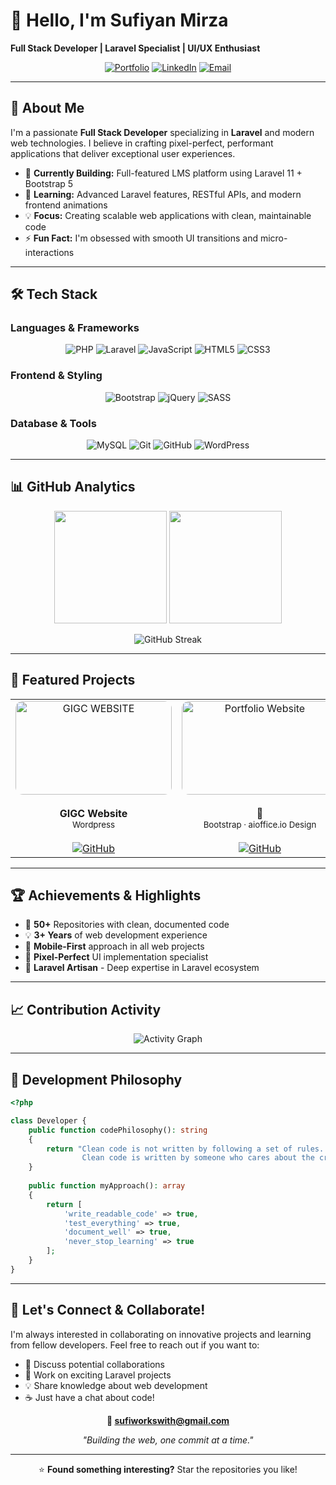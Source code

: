 # 👋 Hello, I'm Sufiyan Mirza

**Full Stack Developer | Laravel Specialist | UI/UX Enthusiast**

<div align="center">
  
[![Portfolio](https://img.shields.io/badge/Portfolio-FF5722?style=for-the-badge&logo=todoist&logoColor=white)](https://sufi-7571.github.io/MY-Portfolio/)
[![LinkedIn](https://img.shields.io/badge/LinkedIn-0077B5?style=for-the-badge&logo=linkedin&logoColor=white)](https://www.linkedin.com/in/sufiyan-mirza-0b83a1358/)
[![Email](https://img.shields.io/badge/Email-D14836?style=for-the-badge&logo=gmail&logoColor=white)](mailto:sufiworkswith@gmail.com)

</div>

---

## 🚀 About Me

I'm a passionate **Full Stack Developer** specializing in **Laravel** and modern web technologies. I believe in crafting pixel-perfect, performant applications that deliver exceptional user experiences.

- 🔭 **Currently Building:** Full-featured LMS platform using Laravel 11 + Bootstrap 5
- 🌱 **Learning:** Advanced Laravel features, RESTful APIs, and modern frontend animations
- 💡 **Focus:** Creating scalable web applications with clean, maintainable code
- ⚡ **Fun Fact:** I'm obsessed with smooth UI transitions and micro-interactions

---

## 🛠️ Tech Stack

### **Languages & Frameworks**
<div align="center">

![PHP](https://img.shields.io/badge/PHP-777BB4?style=for-the-badge&logo=php&logoColor=white)
![Laravel](https://img.shields.io/badge/Laravel-FF2D20?style=for-the-badge&logo=laravel&logoColor=white)
![JavaScript](https://img.shields.io/badge/JavaScript-F7DF1E?style=for-the-badge&logo=javascript&logoColor=black)
![HTML5](https://img.shields.io/badge/HTML5-E34F26?style=for-the-badge&logo=html5&logoColor=white)
![CSS3](https://img.shields.io/badge/CSS3-1572B6?style=for-the-badge&logo=css3&logoColor=white)

</div>

### **Frontend & Styling**
<div align="center">

![Bootstrap](https://img.shields.io/badge/Bootstrap-563D7C?style=for-the-badge&logo=bootstrap&logoColor=white)
![jQuery](https://img.shields.io/badge/jQuery-0769AD?style=for-the-badge&logo=jquery&logoColor=white)
![SASS](https://img.shields.io/badge/Sass-CC6699?style=for-the-badge&logo=sass&logoColor=white)

</div>

### **Database & Tools**
<div align="center">

![MySQL](https://img.shields.io/badge/MySQL-005C84?style=for-the-badge&logo=mysql&logoColor=white)
![Git](https://img.shields.io/badge/Git-F05032?style=for-the-badge&logo=git&logoColor=white)
![GitHub](https://img.shields.io/badge/GitHub-100000?style=for-the-badge&logo=github&logoColor=white)
![WordPress](https://img.shields.io/badge/WordPress-21759B?style=for-the-badge&logo=wordpress&logoColor=white)

</div>

---

## 📊 GitHub Analytics

<div align="center">
  
<img height="180em" src="https://github-readme-stats.vercel.app/api?username=sufiyanmirza&show_icons=true&theme=tokyonight&include_all_commits=true&count_private=true"/>
<img height="180em" src="https://github-readme-stats.vercel.app/api/top-langs/?username=sufiyanmirza&layout=compact&theme=tokyonight"/>

</div>

<div align="center">
  
![GitHub Streak](https://github-readme-streak-stats.herokuapp.com/?user=sufiyanmirza&theme=tokyonight)

</div>

---

## 🎯 Featured Projects

<div align="center">

<table>
<tr>
<td width="300" align="center" valign="top">
<img src="https://github.com/user-attachments/assets/c961b4c8-2bd1-43d7-8bc8-c558944140c9" alt="GIGC WEBSITE" width="250" height="150" style="border-radius:12px; object-fit: cover;"><br><br>
<b> GIGC Website</b><br>
<sub> Wordpress</sub><br><br>
<a href="https://gigcfsd.edu.pk/" target="_blank">
</a>
<a href="https://github.com/sufiyanmirza/portfolio" target="_blank">
<img src="https://img.shields.io/badge/View%20Code-000?style=for-the-badge&logo=github&logoColor=white" alt="GitHub" />
</a>
</td>

<td width="300" align="center" valign="top">
<img src="https://github.com/user-attachments/assets/dfd1914c-8378-466e-9b9d-260650ba8534" alt="Portfolio Website" width="250" height="150" style="border-radius:12px; object-fit: cover;"><br><br>
<b>💒 </b><br>
<sub>Bootstrap · aioffice.io Design</sub><br><br>
<a href="https://github.com/sufiyanmirza/news-blog-clone" target="_blank">
<img src="https://img.shields.io/badge/View%20Code-000?style=for-the-badge&logo=github&logoColor=white" alt="GitHub" />
</a>
</td>

<td width="300" align="center" valign="top">
<img src="https://via.placeholder.com/250x150/667eea/ffffff?text=Chat+App+UI" alt="Chatting App" width="250" height="150" style="border-radius:12px; object-fit: cover;"><br><br>
<b>💬 Chatting App</b><br>
<sub>Kotlin · Firebase Auth</sub><br><br>
<a href="https://github.com/sufiyanmirza/kotlin-chat-app" target="_blank">
<img src="https://img.shields.io/badge/View%20Code-000?style=for-the-badge&logo=github&logoColor=white" alt="GitHub" />
</a>
</td>
</tr>
</table>

</div>

---

## 🏆 Achievements & Highlights

- 🚀 **50+** Repositories with clean, documented code
- 💡 **3+ Years** of web development experience
- 📱 **Mobile-First** approach in all web projects
- 🎨 **Pixel-Perfect** UI implementation specialist
- 🔧 **Laravel Artisan** - Deep expertise in Laravel ecosystem

---

## 📈 Contribution Activity

<div align="center">

![Activity Graph](https://github-readme-activity-graph.vercel.app/graph?username=sufiyanmirza&theme=tokyo-night&hide_border=true&area=true)

</div>

---

## 💭 Development Philosophy

```php
<?php

class Developer {
    public function codePhilosophy(): string 
    {
        return "Clean code is not written by following a set of rules. 
                Clean code is written by someone who cares about the craft.";
    }
    
    public function myApproach(): array 
    {
        return [
            'write_readable_code' => true,
            'test_everything' => true,
            'document_well' => true,
            'never_stop_learning' => true
        ];
    }
}
```

---

## 🤝 Let's Connect & Collaborate!

I'm always interested in collaborating on innovative projects and learning from fellow developers. Feel free to reach out if you want to:

- 💼 Discuss potential collaborations
- 🚀 Work on exciting Laravel projects  
- 💡 Share knowledge about web development
- ☕ Just have a chat about code!

<div align="center">

**📧 sufiworkswith@gmail.com**

*"Building the web, one commit at a time."*

---

⭐️ **Found something interesting?** Star the repositories you like!

</div>
